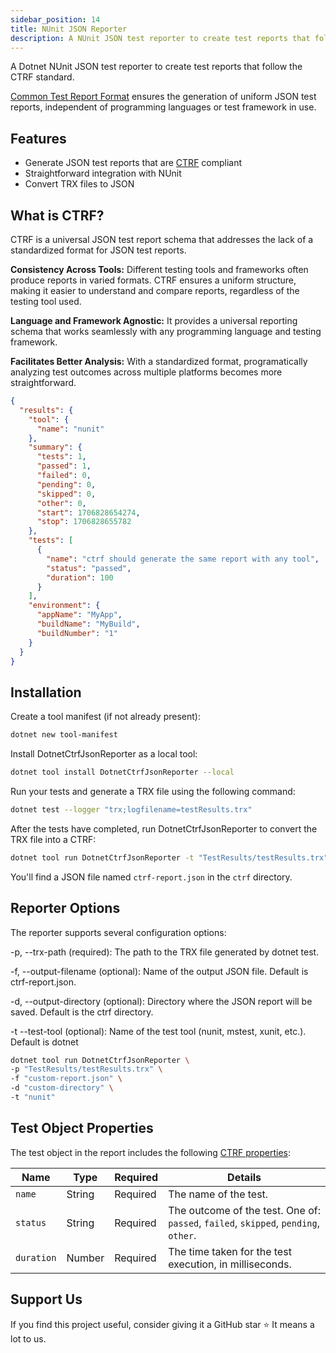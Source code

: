 ```yaml
---
sidebar_position: 14
title: NUnit JSON Reporter
description: A NUnit JSON test reporter to create test reports that follow the CTRF standard.
---
```

A Dotnet NUnit JSON test reporter to create test reports that follow the CTRF standard.

[Common Test Report Format](https://ctrf.io) ensures the generation of uniform JSON test reports, independent of programming languages or test framework in use.

## Features

- Generate JSON test reports that are [CTRF](https://ctrf.io) compliant
- Straightforward integration with NUnit
- Convert TRX files to JSON

## What is CTRF?

CTRF is a universal JSON test report schema that addresses the lack of a standardized format for JSON test reports.

**Consistency Across Tools:** Different testing tools and frameworks often produce reports in varied formats. CTRF ensures a uniform structure, making it easier to understand and compare reports, regardless of the testing tool used.

**Language and Framework Agnostic:** It provides a universal reporting schema that works seamlessly with any programming language and testing framework.

**Facilitates Better Analysis:** With a standardized format, programatically analyzing test outcomes across multiple platforms becomes more straightforward.

```json
{
  "results": {
    "tool": {
      "name": "nunit"
    },
    "summary": {
      "tests": 1,
      "passed": 1,
      "failed": 0,
      "pending": 0,
      "skipped": 0,
      "other": 0,
      "start": 1706828654274,
      "stop": 1706828655782
    },
    "tests": [
      {
        "name": "ctrf should generate the same report with any tool",
        "status": "passed",
        "duration": 100
      }
    ],
    "environment": {
      "appName": "MyApp",
      "buildName": "MyBuild",
      "buildNumber": "1"
    }
  }
}
```

## Installation

Create a tool manifest (if not already present):

```bash
dotnet new tool-manifest
```

Install DotnetCtrfJsonReporter as a local tool:

```bash
dotnet tool install DotnetCtrfJsonReporter --local
```

Run your tests and generate a TRX file using the following command:

```bash
dotnet test --logger "trx;logfilename=testResults.trx"
```

After the tests have completed, run DotnetCtrfJsonReporter to convert the TRX file into a CTRF:

```bash
dotnet tool run DotnetCtrfJsonReporter -t "TestResults/testResults.trx"
```

You'll find a JSON file named `ctrf-report.json` in the `ctrf` directory.

## Reporter Options

The reporter supports several configuration options:

-p, --trx-path (required): The path to the TRX file generated by dotnet test.

-f, --output-filename (optional): Name of the output JSON file. Default is ctrf-report.json.

-d, --output-directory (optional): Directory where the JSON report will be saved. Default is the ctrf directory.

-t --test-tool (optional): Name of the test tool (nunit, mstest, xunit, etc.). Default is dotnet

```bash
dotnet tool run DotnetCtrfJsonReporter \
-p "TestResults/testResults.trx" \
-f "custom-report.json" \
-d "custom-directory" \
-t "nunit"
```

## Test Object Properties

The test object in the report includes the following [CTRF properties](https://ctrf.io/docs/schema/test):

| Name       | Type   | Required | Details                                                                             |
| ---------- | ------ | -------- | ----------------------------------------------------------------------------------- |
| `name`     | String | Required | The name of the test.                                                               |
| `status`   | String | Required | The outcome of the test. One of: `passed`, `failed`, `skipped`, `pending`, `other`. |
| `duration` | Number | Required | The time taken for the test execution, in milliseconds.                             |

## Support Us

If you find this project useful, consider giving it a GitHub star ⭐ It means a lot to us.
